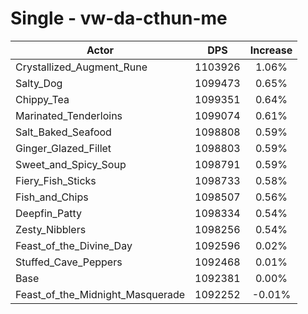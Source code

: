 # Single - vw-da-cthun-me
| Actor | DPS | Increase |
|---|:---:|:---:|
|Crystallized_Augment_Rune|1103926|1.06%|
|Salty_Dog|1099473|0.65%|
|Chippy_Tea|1099351|0.64%|
|Marinated_Tenderloins|1099074|0.61%|
|Salt_Baked_Seafood|1098808|0.59%|
|Ginger_Glazed_Fillet|1098803|0.59%|
|Sweet_and_Spicy_Soup|1098791|0.59%|
|Fiery_Fish_Sticks|1098733|0.58%|
|Fish_and_Chips|1098507|0.56%|
|Deepfin_Patty|1098334|0.54%|
|Zesty_Nibblers|1098256|0.54%|
|Feast_of_the_Divine_Day|1092596|0.02%|
|Stuffed_Cave_Peppers|1092468|0.01%|
|Base|1092381|0.00%|
|Feast_of_the_Midnight_Masquerade|1092252|-0.01%|
